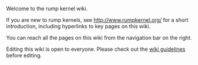Welcome to the rump kernel wiki.

If you are new to rump kernels, see http://www.rumpkernel.org/ for a short introduction, including
hyperlinks to key pages on this wiki.

You can reach all the pages on this wiki from the navigation bar on the right.

Editing this wiki is open to everyone.  Please check out the [wiki guidelines](http://repo.rumpkernel.org/wiki) before editing.